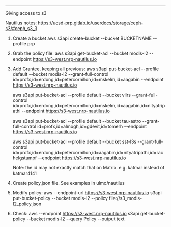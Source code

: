 ----

Giving access to s3

Nautilus notes: https://ucsd-prp.gitlab.io/userdocs/storage/ceph-s3/#ceph_s3_3 

1. Create a bucket
aws s3api create-bucket --bucket BUCKETNAME --profile prp 

1. Grab the policy file: aws s3api  get-bucket-acl --bucket modis-l2 --endpoint https://s3-west.nrp-nautilus.io 

1. Add Grantee, keeping all previous: 
   aws s3api put-bucket-acl --profile default --bucket modis-l2 --grant-full-control id=profx,id=erdong,id=petercornillon,id=mskelm,id=aagabin --endpoint https://s3-west.nrp-nautilus.io

   aws s3api put-bucket-acl --profile default --bucket viirs --grant-full-control id=profx,id=erdong,id=petercornillon,id=mskelm,id=aagabin,id=nityatripathi --endpoint https://s3-west.nrp-nautilus.io

   aws s3api put-bucket-acl --profile default --bucket tau-astro --grant-full-control id=profx,id=almogh,id=gdevit,id=tomerh --endpoint https://s3-west.nrp-nautilus.io

   aws s3api put-bucket-acl --profile default --bucket sst-l3s --grant-full-control id=profx,id=erdong,id=petercornillon,id=aagabin,id=nityatripathi,id=rachelgstumpf --endpoint https://s3-west.nrp-nautilus.io

   Note:  the id may not exactly match that on Matrix.  e.g. katmar instead of katmar4141

1. Create policy.json file.  See examples in ulmo/nautilus

1. Modify policy: aws --endpoint-url https://s3-west.nrp-nautilus.io s3api put-bucket-policy --bucket modis-l2 --policy file://s3_modis-l2_policy.json

1. Check:  aws --endpoint https://s3-west.nrp-nautilus.io s3api get-bucket-policy --bucket modis-l2 --query Policy --output text
